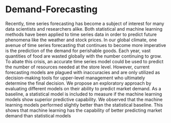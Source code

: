 # Demand-Forecasting
Recently, time series forecasting has become a subject of interest for many data scientists and
researchers alike. Both statistical and machine learning methods have been applied to time series
data in order to predict future phenomena like the weather and stock prices. In our global
climate, one avenue of time series forecasting that continues to become more imperative is the
prediction of the demand for perishable goods. Each year, vast quantities of food are wasted
globally with the number continuing to grow. To abate this crisis, an accurate time series model
could be used to predict the number of resources needed at the store level. However, current
forecasting models are plagued with inaccuracies and are only utilized as decision-making tools
for upper-level management who ultimately determine the final decision. We propose an
exploratory approach by evaluating different models on their ability to predict market demand.
As a baseline, a statistical model is included to measure if the machine learning models show
superior predictive capability. We observed that the machine learning models performed slightly
better than the statistical baseline. This shows that machine learning has the capability of better
predicting market demand than statistical models
